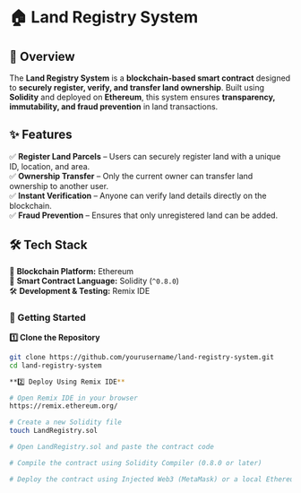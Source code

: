 # 🏠 Land Registry System  

## 📌 Overview  
The **Land Registry System** is a **blockchain-based smart contract** designed to **securely register, verify, and transfer land ownership**. Built using **Solidity** and deployed on **Ethereum**, this system ensures **transparency, immutability, and fraud prevention** in land transactions.  

## ✨ Features  
✅ **Register Land Parcels** – Users can securely register land with a unique ID, location, and area.  
✅ **Ownership Transfer** – Only the current owner can transfer land ownership to another user.  
✅ **Instant Verification** – Anyone can verify land details directly on the blockchain.  
✅ **Fraud Prevention** – Ensures that only unregistered land can be added.  

## 🛠️ Tech Stack  
🔷 **Blockchain Platform:** Ethereum  
📝 **Smart Contract Language:** Solidity (`^0.8.0`)  
🛠️ **Development & Testing:** Remix IDE  

### 🚀 Getting Started  

**1️⃣ Clone the Repository**
```bash
git clone https://github.com/yourusername/land-registry-system.git
cd land-registry-system

**2️⃣ Deploy Using Remix IDE**

# Open Remix IDE in your browser
https://remix.ethereum.org/

# Create a new Solidity file
touch LandRegistry.sol

# Open LandRegistry.sol and paste the contract code

# Compile the contract using Solidity Compiler (0.8.0 or later)

# Deploy the contract using Injected Web3 (MetaMask) or a local Ethereum testnet






